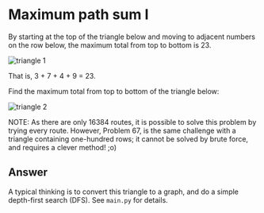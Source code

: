 # Maximum path sum I

By starting at the top of the triangle below and moving to adjacent numbers on the row below, the maximum total from top to bottom is 23.

![triangle 1](http://i.imgur.com/OzU9Gca.png)

That is, 3 + 7 + 4 + 9 = 23.

Find the maximum total from top to bottom of the triangle below:

![triangle 2](http://i.imgur.com/IMsTlAm.png)

NOTE: As there are only 16384 routes, it is possible to solve this problem by trying every route. However, Problem 67, is the same challenge with a triangle containing one-hundred rows; it cannot be solved by brute force, and requires a clever method! ;o)


## Answer

A typical thinking is to convert this triangle to a graph, and do a simple depth-first search (DFS). See `main.py` for details.  

